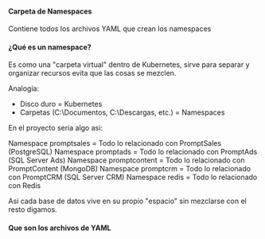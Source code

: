 #### Carpeta de Namespaces

Contiene todos los archivos YAML que crean los namespaces


#### ¿Qué es un namespace?

Es como una "carpeta virtual" dentro de Kubernetes, sirve para separar y organizar recursos evita que las cosas se mezclen.

Analogía:

- Disco duro = Kubernetes
- Carpetas (C:\Documentos, C:\Descargas, etc.) = Namespaces

En el proyecto seria algo asi: 

Namespace promptsales = Todo lo relacionado con PromptSales (PostgreSQL)
Namespace promptads = Todo lo relacionado con PromptAds (SQL Server Ads)
Namespace promptcontent = Todo lo relacionado con PromptContent (MongoDB)
Namespace promptcrm = Todo lo relacionado con PromptCRM (SQL Server CRM)
Namespace redis = Todo lo relacionado con Redis

Así cada base de datos vive en su propio "espacio" sin mezclarse con el resto digamos. 

#### Que son los archivos de YAML

